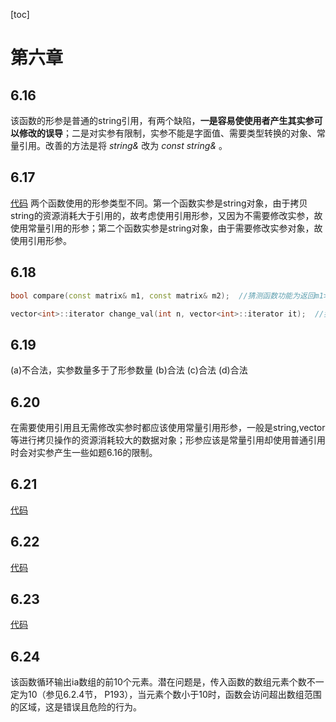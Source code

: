 [toc]


# 第六章

## 6.16
该函数的形参是普通的string引用，有两个缺陷，**一是容易使使用者产生其实参可以修改的误导**；二是对实参有限制，实参不能是字面值、需要类型转换的对象、常量引用。改善的方法是将 *string&* 改为 *const string&* 。

## 6.17
[代码](chapter6\6_17.cpp)
两个函数使用的形参类型不同。第一个函数实参是string对象，由于拷贝string的资源消耗大于引用的，故考虑使用引用形参，又因为不需要修改实参，故使用常量引用的形参；第二个函数实参是string对象，由于需要修改实参对象，故使用引用形参。

## 6.18
```C++
bool compare(const matrix& m1, const matrix& m2);  //猜测函数功能为返回m1>m2(或m1<m2>)是否为真

vector<int>::iterator change_val(int n, vector<int>::iterator it);  //猜测函数功能为使迭代器指示的位置加n
```

## 6.19
(a)不合法，实参数量多于了形参数量
(b)合法
(c)合法
(d)合法

## 6.20
在需要使用引用且无需修改实参时都应该使用常量引用形参，一般是string,vector等进行拷贝操作的资源消耗较大的数据对象；形参应该是常量引用却使用普通引用时会对实参产生一些如题6.16的限制。

## 6.21
[代码](chapter6\6_21.cpp)

## 6.22
[代码](chapter6\6_22.cpp)

## 6.23
[代码](chapter6\6_23.cpp)

## 6.24
该函数循环输出ia数组的前10个元素。潜在问题是，传入函数的数组元素个数不一定为10（参见6.2.4节， P193），当元素个数小于10时，函数会访问超出数组范围的区域，这是错误且危险的行为。